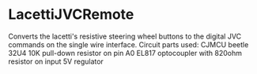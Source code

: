 # LacettiJVCRemote
 

Converts the lacetti's resistive steering wheel buttons to the digital JVC commands on the single wire interface.
Circuit parts used:
CJMCU beetle 32U4
10K pull-down resistor on pin A0
EL817 optocoupler with 820ohm resistor on input
5V regulator